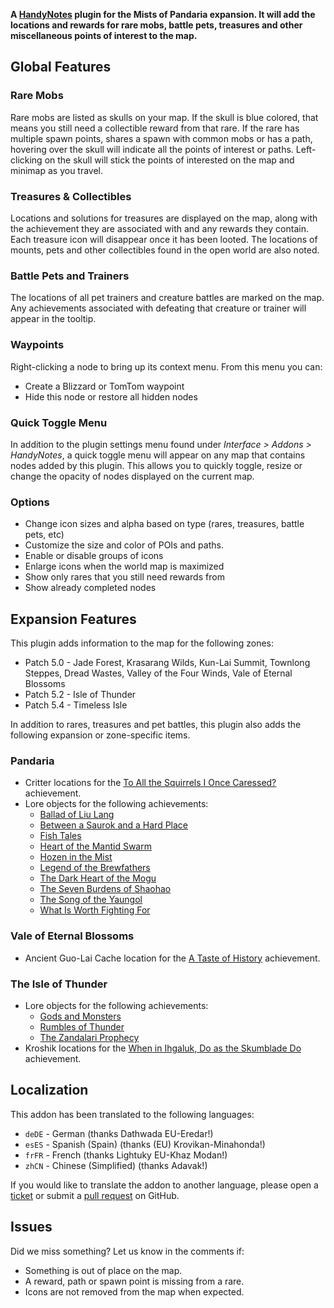 **A [HandyNotes](https://www.curseforge.com/wow/addons/handynotes) plugin for the Mists of Pandaria expansion. It will add the locations and rewards for rare mobs, battle pets, treasures and other miscellaneous points of interest to the map.**

## Global Features

### Rare Mobs

Rare mobs are listed as skulls on your map. If the skull is blue colored, that means you still need a collectible reward from that rare. If the rare has multiple spawn points, shares a spawn with common mobs or has a path, hovering over the skull will indicate all the points of interest or paths. Left-clicking on the skull will stick the points of interested on the map and minimap as you travel.

### Treasures & Collectibles

Locations and solutions for treasures are displayed on the map, along with the achievement they are associated with and any rewards they contain. Each treasure icon will disappear once it has been looted. The locations of mounts, pets and other collectibles found in the open world are also noted.

### Battle Pets and Trainers

The locations of all pet trainers and creature battles are marked on the map. Any achievements associated with defeating that creature or trainer will appear in the tooltip.

### Waypoints

Right-clicking a node to bring up its context menu. From this menu you can:

* Create a Blizzard or TomTom waypoint
* Hide this node or restore all hidden nodes

### Quick Toggle Menu

In addition to the plugin settings menu found under *Interface > Addons > HandyNotes*, a quick toggle menu will appear on any map that contains nodes added by this plugin. This allows you to quickly toggle, resize or change the opacity of nodes displayed on the current map.

### Options

* Change icon sizes and alpha based on type (rares, treasures, battle pets, etc)
* Customize the size and color of POIs and paths.
* Enable or disable groups of icons
* Enlarge icons when the world map is maximized
* Show only rares that you still need rewards from
* Show already completed nodes

## Expansion Features

This plugin adds information to the map for the following zones:

* Patch 5.0 - Jade Forest, Krasarang Wilds, Kun-Lai Summit, Townlong Steppes, Dread Wastes, Valley of the Four Winds, Vale of Eternal Blossoms
* Patch 5.2 - Isle of Thunder
* Patch 5.4 - Timeless Isle

In addition to rares, treasures and pet battles, this plugin also adds the following expansion or zone-specific items.

### Pandaria

* Critter locations for the [To All the Squirrels I Once Caressed?](https://www.wowhead.com/achievement=6350/to-all-the-squirrels-i-once-caressed) achievement.
* Lore objects for the following achievements:
    * [Ballad of Liu Lang](https://www.wowhead.com/achievement=6856/ballad-of-liu-lang)
    * [Between a Saurok and a Hard Place](https://www.wowhead.com/achievement=6716/between-a-saurok-and-a-hard-place)
    * [Fish Tales](https://www.wowhead.com/achievement=6846/fish-tales)
    * [Heart of the Mantid Swarm](https://www.wowhead.com/achievement=6857/heart-of-the-mantid-swarm)
    * [Hozen in the Mist](https://www.wowhead.com/achievement=6850/hozen-in-the-mist)
    * [Legend of the Brewfathers](https://www.wowhead.com/achievement=7230/legend-of-the-brewfathers)
    * [The Dark Heart of the Mogu](https://www.wowhead.com/achievement=6754/the-dark-heart-of-the-mogu)
    * [The Seven Burdens of Shaohao](https://www.wowhead.com/achievement=6855/the-seven-burdens-of-shaohao)
    * [The Song of the Yaungol](https://www.wowhead.com/achievement=6847/the-song-of-the-yaungol)
    * [What Is Worth Fighting For](https://www.wowhead.com/achievement=6858/what-is-worth-fighting-for)

### Vale of Eternal Blossoms

* Ancient Guo-Lai Cache location for the [A Taste of History](https://www.wowhead.com/achievement=7318/a-taste-of-history) achievement.

### The Isle of Thunder

* Lore objects for the following achievements:
    * [Gods and Monsters](https://www.wowhead.com/achievement=8051/gods-and-monsters)
    * [Rumbles of Thunder](https://www.wowhead.com/achievement=8050/rumbles-of-thunder)
    * [The Zandalari Prophecy](https://www.wowhead.com/achievement=8049/the-zandalari-prophecy)
* Kroshik locations for the [When in Ihgaluk, Do as the Skumblade Do](https://www.wowhead.com/achievement=8108/when-in-ihgaluk-do-as-the-skumblade-do) achievement.

## Localization

This addon has been translated to the following languages:

* `deDE` - German (thanks Dathwada EU-Eredar!)
* `esES` - Spanish (Spain) (thanks (EU) Krovikan-Minahonda!)
* `frFR` - French (thanks Lightuky EU-Khaz Modan!)
* `zhCN` - Chinese (Simplified) (thanks Adavak!)

If you would like to translate the addon to another language, please open a [ticket](https://github.com/zarillion/handynotes-plugins/issues) or submit a [pull request](https://github.com/zarillion/handynotes-plugins/pulls) on GitHub.

## Issues

Did we miss something? Let us know in the comments if:

* Something is out of place on the map.
* A reward, path or spawn point is missing from a rare.
* Icons are not removed from the map when expected.
